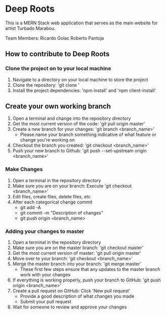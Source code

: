# Deep Roots

This is a MERN Stack web application that serves as the main website for artist Turbado Marabou.

Team Members:
Ricardo Golac
Roberto Pantoja

## How to contribute to Deep Roots

### Clone the project on to your local machine

1. Navigate to a directory on your local machine to store the project
2. Clone the repository: 'git clone <clone-link>'
3. Install the project dependencies: 'npm install' and 'npm client-install'

## Create your own working branch

1. Open a terminal and change into the repository directory
2. Get the most current version of the code: 'git pull origin master'
3. Create a new branch for your changes: 'git branch <branch_name>'
   - Please name your branch something indicative of what feature or change you're working on
4. Checkout the branch you created: 'git checkout <branch_name>'
5. Push your new branch to Github: 'git push --set-upstream origin <branch_name>'

### Make Changes

1. Open a terminal in the repository directory
2. Make sure you are on your branch: Execute 'git checkout <branch_name>'
3. Edit files, create files, delete files, etc
4. After each categorical change commit
   - git add -A
   - git commit -m "Description of changes"
   - git push origin <branch_name>

### Adding your changes to master

1. Open a terminal in the repository directory
2. Make sure you are on the master branch: 'git checkout master'
3. Get the most current version of master: 'git pull origin master'
4. Move over to your branch: 'git checkout <branch_name>'
5. Merge the master branch into your branch: 'git merge master'
   - These first few steps ensure that any updates to the master branch work with your changes
6. If everything is working properly, push your branch to GitHub: 'git push origin <branch_name>'
7. Create a pull request on GitHub: Click 'New pull request'
   - Provide a good description of what changes you made
   - Submit your pull request
8. Wait for someone to review and approve your changes
